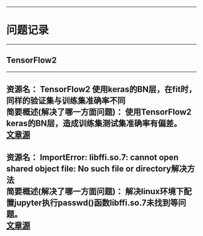 
---
# **问题记录**
---

<!--
模板：

---
**资源名：** TensorFlow2 使用keras的BN层，在fit时，同样的验证集与训练集准确率不同    \
**简要概述(解决了哪一方面问题)：** 使用TensorFlow2 keras的BN层，造成训练集测试集准确率有偏差。   \
[文章源](http://t.csdn.cn/SoJZz)
---
-->

## **TensorFlow2**

---
**资源名：** TensorFlow2 使用keras的BN层，在fit时，同样的验证集与训练集准确率不同    \
**简要概述(解决了哪一方面问题)：** 使用TensorFlow2 keras的BN层，造成训练集测试集准确率有偏差。   \
[文章源](http://t.csdn.cn/SoJZz)
---

**资源名：** ImportError: libffi.so.7: cannot open shared object file: No such file or directory解决方法    \
**简要概述(解决了哪一方面问题)：** 解决linux环境下配置jupyter执行passwd()函数libffi.so.7未找到等问题。   \
[文章源](http://t.csdn.cn/RWLre)
---
